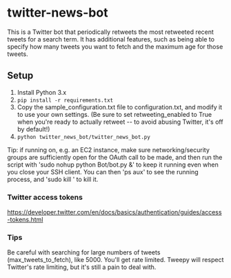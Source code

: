 # twitter-news-bot

This is a Twitter bot that periodically retweets the most retweeted recent tweets for a search term. It has additional
features, such as being able to specify how many tweets you want to fetch and the maximum age for those tweets.

## Setup

1. Install Python 3.x
2. `pip install -r requirements.txt`
3. Copy the sample_configuration.txt file to configuration.txt, and modify it to use your own settings. (Be sure to set retweeting_enabled to True when you're ready to actually retweet -- to avoid abusing Twitter, it's off by default!)
4. `python twitter_news_bot/twitter_news_bot.py`

Tip: if running on, e.g. an EC2 instance, make sure networking/security groups are sufficiently open for the OAuth
call to be made, and then run the script with 'sudo nohup python Bot/bot.py &' to keep it running even when you close
your SSH client. You can then 'ps aux' to see the running process, and 'sudo kill <pid>' to kill it.

### Twitter access tokens

https://developer.twitter.com/en/docs/basics/authentication/guides/access-tokens.html

### Tips

Be careful with searching for large numbers of tweets (max_tweets_to_fetch), like 5000. You'll get rate limited. Tweepy will respect Twitter's rate limiting, but it's still a pain to deal with.